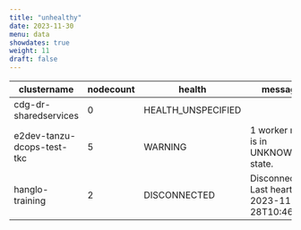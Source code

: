 ```yaml
---
title: "unhealthy"
date: 2023-11-30
menu: data
showdates: true
weight: 11
draft: false
---
```

<!--more-->
| clustername                | nodecount | health             | message                                           |
| -------------------------- | --------- | ------------------ | ------------------------------------------------- |
| cdg-dr-sharedservices      |         0 | HEALTH_UNSPECIFIED |                                                   |
| e2dev-tanzu-dcops-test-tkc |         5 | WARNING            | 1 worker node is in UNKNOWN state.                |
| hanglo-training            |         2 | DISCONNECTED       | Disconnected. Last heartbeat 2023-11-28T10:46:39Z |
